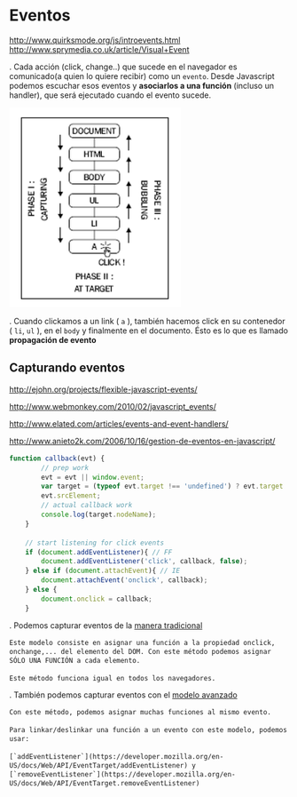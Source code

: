<h1>Eventos</h1>

http://www.quirksmode.org/js/introevents.html
http://www.sprymedia.co.uk/article/Visual+Event

. Cada acción (click, change..) que sucede en el navegador es comunicado(a quien lo quiere recibir) como un `evento`. Desde Javascript podemos escuchar esos eventos y **asociarlos a una función** (incluso un handler), que será ejecutado cuando el evento sucede.

<img src="https://github.com/jovihu10/skylab_bootcamp2017/blob/master/COURSE/week3/jquery/eventos/img/events.png">

. Cuando clickamos a un link ( `a` ), también hacemos click en su contenedor ( `li`, `ul` ), en el `body` y finalmente en el documento. Ésto es lo que es llamado **propagación de evento**

<h2>Capturando eventos</h2>

http://ejohn.org/projects/flexible-javascript-events/

http://www.webmonkey.com/2010/02/javascript_events/

http://www.elated.com/articles/events-and-event-handlers/

http://www.anieto2k.com/2006/10/16/gestion-de-eventos-en-javascript/

```js
function callback(evt) {
        // prep work
        evt = evt || window.event;
        var target = (typeof evt.target !== 'undefined') ? evt.target :
        evt.srcElement;
        // actual callback work
        console.log(target.nodeName);
    }
    
    // start listening for click events
    if (document.addEventListener){ // FF
        document.addEventListener('click', callback, false);
    } else if (document.attachEvent){ // IE
        document.attachEvent('onclick', callback);
    } else {
        document.onclick = callback;
    }
```

. Podemos capturar eventos de la [manera tradicional](https://www.quirksmode.org/js/events_tradmod.html)

    Este modelo consiste en asignar una función a la propiedad onclick, onchange,... del elemento del DOM. Con este método podemos asignar SÓLO UNA FUNCIÓN a cada elemento. 

    Este método funciona igual en todos los navegadores.


. También podemos capturar eventos con el [modelo avanzado](https://www.quirksmode.org/js/events_advanced.html)
    
    Con este método, podemos asignar muchas funciones al mismo evento.

    Para linkar/deslinkar una función a un evento con este modelo, podemos usar:

    [`addEventListener`](https://developer.mozilla.org/en-US/docs/Web/API/EventTarget/addEventListener) y [`removeEventListener`](https://developer.mozilla.org/en-US/docs/Web/API/EventTarget.removeEventListener)